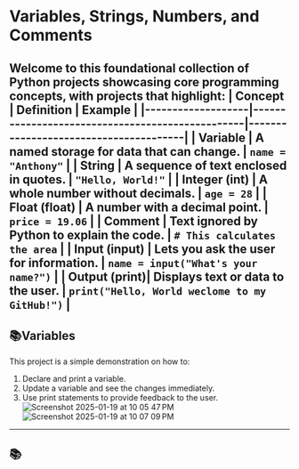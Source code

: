 # **Variables, Strings, Numbers, and Comments**
Welcome to this foundational collection of Python projects showcasing core programming concepts, with projects that highlight: 
| **Concept**       | **Definition**                                   | **Example**                          |
|-------------------|-------------------------------------------------|---------------------------------------|
| **Variable**      | A named storage for data that can change.       | `name = "Anthony"`                   |
| **String**        | A sequence of text enclosed in quotes.          | `"Hello, World!"`                    |
| **Integer (int)** | A whole number without decimals.                | `age = 28`                           |
| **Float (float)** | A number with a decimal point.                  | `price = 19.06`                      |
| **Comment**       | Text ignored by Python to explain the code.     | `# This calculates the area`         |
| **Input (input)** | Lets you ask the user for information.          | `name = input("What's your name?")`  |
| **Output (print)**| Displays text or data to the user.              | `print("Hello, World weclome to my GitHub!")`             |
---
<h2>📚Variables</h2>

This project is a simple demonstration on how to:
1. Declare and print a variable.
2. Update a variable and see the changes immediately.
3. Use print statements to provide feedback to the user.
![Screenshot 2025-01-19 at 10 05 47 PM](https://github.com/user-attachments/assets/7514f0a6-8a24-40d8-9a30-dae76ae22b42)
![Screenshot 2025-01-19 at 10 07 09 PM](https://github.com/user-attachments/assets/4a767542-77e0-4722-b8b9-e674b29bec06)
---
<h2>📚</h2>
